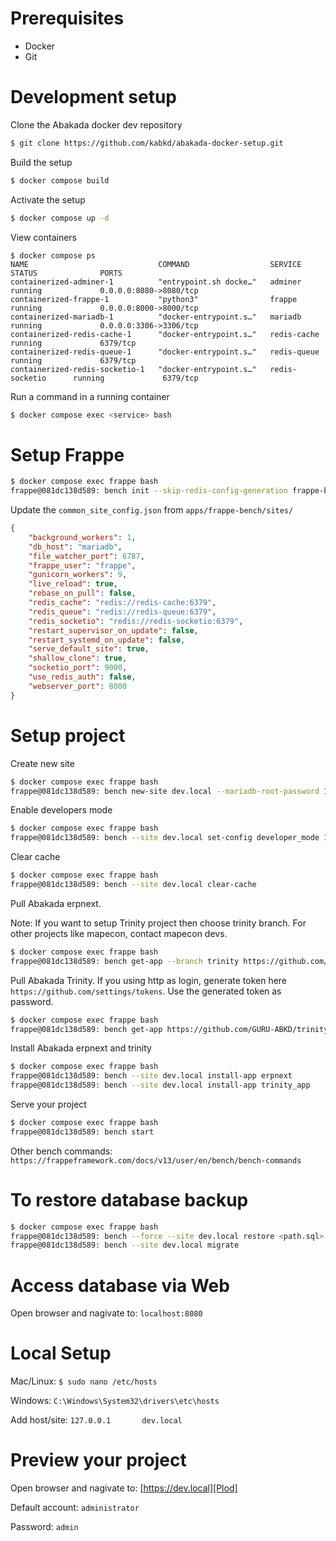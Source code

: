 # Prerequisites
- Docker 
- Git

# Development setup

Clone the Abakada docker dev repository
``` sh
$ git clone https://github.com/kabkd/abakada-docker-setup.git
```

Build the setup
``` sh
$ docker compose build
```

Activate the setup
``` sh
$ docker compose up -d
```

View containers
```
$ docker compose ps
NAME                             COMMAND                  SERVICE             STATUS              PORTS
containerized-adminer-1          "entrypoint.sh docke…"   adminer             running             0.0.0.0:8080->8080/tcp
containerized-frappe-1           "python3"                frappe              running             0.0.0.0:8000->8000/tcp
containerized-mariadb-1          "docker-entrypoint.s…"   mariadb             running             0.0.0.0:3306->3306/tcp
containerized-redis-cache-1      "docker-entrypoint.s…"   redis-cache         running             6379/tcp
containerized-redis-queue-1      "docker-entrypoint.s…"   redis-queue         running             6379/tcp
containerized-redis-socketio-1   "docker-entrypoint.s…"   redis-socketio      running             6379/tcp
```

Run a command in a running container
```sh
$ docker compose exec <service> bash
```

# Setup Frappe 
```sh
$ docker compose exec frappe bash
frappe@081dc138d589: bench init --skip-redis-config-generation frappe-bench --frappe-branch version-13
```

Update the `common_site_config.json` from `apps/frappe-bench/sites/`
```json
{
    "background_workers": 1,
    "db_host": "mariadb",
    "file_watcher_port": 6787,
    "frappe_user": "frappe",
    "gunicorn_workers": 9,
    "live_reload": true,
    "rebase_on_pull": false,
    "redis_cache": "redis://redis-cache:6379",
    "redis_queue": "redis://redis-queue:6379",
    "redis_socketio": "redis://redis-socketio:6379",
    "restart_supervisor_on_update": false,
    "restart_systemd_on_update": false,
    "serve_default_site": true,
    "shallow_clone": true,
    "socketio_port": 9000,
    "use_redis_auth": false,
    "webserver_port": 8000
}
```
# Setup project

Create new site
```sh
$ docker compose exec frappe bash
frappe@081dc138d589: bench new-site dev.local --mariadb-root-password 12345 --admin-password admin --no-mariadb-socket --force
```

Enable developers mode
```sh
$ docker compose exec frappe bash
frappe@081dc138d589: bench --site dev.local set-config developer_mode 1
```

Clear cache
```sh
$ docker compose exec frappe bash
frappe@081dc138d589: bench --site dev.local clear-cache
```

Pull Abakada erpnext.

Note:
If you want to setup Trinity project then choose trinity branch.
For other projects like mapecon, contact mapecon devs.
```sh
$ docker compose exec frappe bash
frappe@081dc138d589: bench get-app --branch trinity https://github.com/GURU-ABKD/erpnext.git
```

Pull Abakada Trinity.
If you using http as login, generate token here `https://github.com/settings/tokens`. Use the generated token as password.
```sh
$ docker compose exec frappe bash
frappe@081dc138d589: bench get-app https://github.com/GURU-ABKD/trinity-erp.git
```

Install Abakada erpnext and trinity
```sh
$ docker compose exec frappe bash
frappe@081dc138d589: bench --site dev.local install-app erpnext
frappe@081dc138d589: bench --site dev.local install-app trinity_app
```

Serve your project
```sh
$ docker compose exec frappe bash
frappe@081dc138d589: bench start
```

Other bench commands:
`https://frappeframework.com/docs/v13/user/en/bench/bench-commands`


# To restore database backup
```sh
$ docker compose exec frappe bash
frappe@081dc138d589: bench --force --site dev.local restore <path.sql>
frappe@081dc138d589: bench --site dev.local migrate
```

# Access database via Web
Open browser and nagivate to: `localhost:8080`

# Local Setup
Mac/Linux:
`$ sudo nano /etc/hosts`

Windows:
`C:\Windows\System32\drivers\etc\hosts`

Add host/site:
`127.0.0.1       dev.local`


# Preview your project
Open browser and nagivate to:
[https://dev.local][Plod] 

Default account: `administrator`

Password: `admin`

[Plod]: <https://dev.local>
